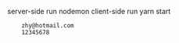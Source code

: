 server-side
        run nodemon
client-side
        run yarn start

        zhy@hotmail.com
        12345678
